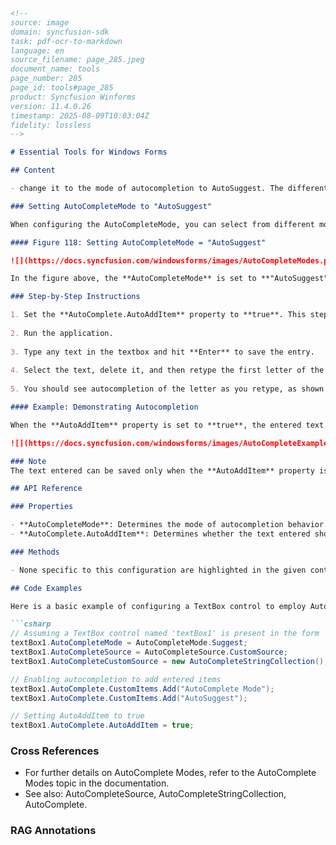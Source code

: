 ```markdown
<!--
source: image
domain: syncfusion-sdk
task: pdf-ocr-to-markdown
language: en
source_filename: page_285.jpeg
document_name: tools
page_number: 285
page_id: tools#page_285
product: Syncfusion Winforms
version: 11.4.0.26
timestamp: 2025-08-09T10:03:04Z
fidelity: lossless
-->

# Essential Tools for Windows Forms

## Content

- change it to the mode of autocompletion to AutoSuggest. The different modes of autocompletion are detailed in AutoComplete Modes topic.

### Setting AutoCompleteMode to "AutoSuggest"

When configuring the AutoCompleteMode, you can select from different modes to enhance user experience in a Windows Forms TextBox control. The "AutoSuggest" mode is highlighted as a useful setting. Below is an illustration of how to set it:

#### Figure 118: Setting AutoCompleteMode = "AutoSuggest"

![](https://docs.syncfusion.com/windowsforms/images/AutoCompleteModes.png)

In the figure above, the **AutoCompleteMode** is set to **"AutoSuggest"** in the Properties window for a TextBox control. This setting enables the TextBox to suggest completions as the user types, without automatically appending any text.

### Step-by-Step Instructions

1. Set the **AutoComplete.AutoAddItem** property to **true**. This step ensures that the entered text is saved after you hit Enter.
   
2. Run the application.
   
3. Type any text in the textbox and hit **Enter** to save the entry.
   
4. Select the text, delete it, and then retype the first letter of the text you saved.
   
5. You should see autocompletion of the letter as you retype, as shown in the example provided below.

#### Example: Demonstrating Autocompletion

When the **AutoAddItem** property is set to **true**, the entered text is saved and appears in the autocompletion dropdown list after the user interacts with the textbox. Below is a demonstration of this behavior:

![](https://docs.syncfusion.com/windowsforms/images/AutoCompleteExample.png)

### Note
The text entered can be saved only when the **AutoAddItem** property is set to **True**.

## API Reference

### Properties

- **AutoCompleteMode**: Determines the mode of autocompletion behavior.
- **AutoComplete.AutoAddItem**: Determines whether the text entered should be saved for future autocompletion suggestions.

### Methods

- None specific to this configuration are highlighted in the given context.

## Code Examples

Here is a basic example of configuring a TextBox control to employ AutoSuggest behavior:

```csharp
// Assuming a TextBox control named 'textBox1' is present in the form
textBox1.AutoCompleteMode = AutoCompleteMode.Suggest;
textBox1.AutoCompleteSource = AutoCompleteSource.CustomSource;
textBox1.AutoCompleteCustomSource = new AutoCompleteStringCollection();

// Enabling autocompletion to add entered items
textBox1.AutoComplete.CustomItems.Add("AutoComplete Mode");
textBox1.AutoComplete.CustomItems.Add("AutoSuggest");

// Setting AutoAddItem to true
textBox1.AutoComplete.AutoAddItem = true;
```

### Cross References

- For further details on AutoComplete Modes, refer to the AutoComplete Modes topic in the documentation.
- See also: AutoCompleteSource, AutoCompleteStringCollection, AutoComplete.

### RAG Annotations

<!-- tags: [Syncfusion, WinForms, TextBox, AutoComplete, AutoSuggest, AutoAddItem] keywords: [AutoCompleteMode, AutoSuggest, CustomSource, AutoCompleteStringCollection, AutoAddItem] -->

```